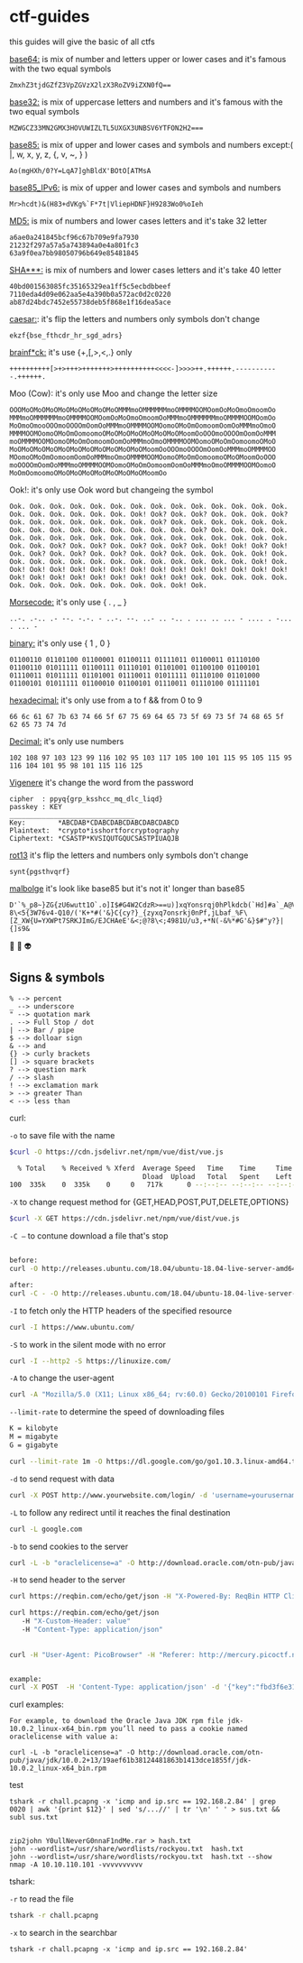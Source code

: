 # ctf-guides
this guides will give the basic of all ctfs



[base64:](https://en.wikipedia.org/wiki/Base64)
is mix of number and letters upper or lower cases and it's famous with the two equal symbols
```
ZmxhZ3tjdGZfZ3VpZGVzX2lzX3RoZV9iZXN0fQ==
```
[base32:](https://en.wikipedia.org/wiki/Base32)
is mix of uppercase letters and numbers and it's famous with the two equal symbols
```
MZWGCZ33MN2GMX3HOVUWIZLTL5UXGX3UNBSV6YTFON2H2===
```
[base85:](https://en.wikipedia.org/wiki/Ascii85)
is mix of upper and lower cases and symbols and numbers except:( |, w, x, y, z, {, v, ~, } )
```
Ao(mgHXh/0?Y=LqA7]ghBldX'BOtO[ATMsA
```
[base85_IPv6:](https://gchq.github.io/CyberChef/#recipe=From_Base85('0-9A-Za-z!%23$%25%26()*%2B%5C%5C-;%3C%3D%3E?@%5E_%60%7B%7C%7D~'))
is mix of upper and lower cases and symbols and numbers 
```
Mr>hcdt)&(H83+dVKg%`F*7t|VliepHDNF}H9283Wo0%oIeh
```

[MD5:](https://en.wikipedia.org/wiki/MD5)
is mix of numbers and lower cases letters and it's take 32 letter
```
a6ae0a241845bcf96c67b709e9fa7930
21232f297a57a5a743894a0e4a801fc3
63a9f0ea7bb98050796b649e85481845
```
[SHA***:](https://en.wikipedia.org/wiki/SHA-1)
is mix of numbers and lower cases letters and it's take 40 letter
```
40bd001563085fc35165329ea1ff5c5ecbdbbeef
7110eda4d09e062aa5e4a390b0a572ac0d2c0220
ab87d24bdc7452e55738deb5f868e1f16dea5ace
```
[caesar:](https://en.wikipedia.org/wiki/Caesar_cipher):
it's flip the letters and numbers only symbols don't change
```
ekzf{bse_fthcdr_hr_sgd_adrs}
```
[brainf\*ck:](https://en.wikipedia.org/wiki/Brainfuck)
it's use {+,[,>,<,.} only 
```
++++++++++[>+>+++>+++++++>++++++++++<<<<-]>>>>++.++++++.-----------.++++++.
```
Moo (Cow):
it's only use Moo and change the letter size

```
OOOMoOMoOMoOMoOMoOMoOMoOMoOMMMmoOMMMMMMmoOMMMMOOMOomOoMoOmoOmoomOo
MMMmoOMMMMMMmoOMMMMOOMOomOoMoOmoOmoomOoMMMmoOMMMMMMmoOMMMMOOMOomOo
MoOmoOmooOOOmoOOOOmOomOoMMMmoOMMMMOOMOomoOMoOmOomoomOomOoMMMmoOmoO
MMMMOOMOomoOMoOmOomoomoOMoOMoOMoOMoOMoOMoOMoomOoOOOmoOOOOmOomOoMMM
moOMMMMOOMOomoOMoOmOomoomOomOoMMMmoOmoOMMMMOOMOomoOMoOmOomoomoOMoO
MoOMoOMoOMoOMoOMoOMoOMoOMoOMoOMoOMoomOoOOOmoOOOOmOomOoMMMmoOMMMMOO
MOomoOMoOmOomoomOomOoMMMmoOmoOMMMMOOMOomoOMoOmOomoomoOMoOMoomOoOOO
moOOOOmOomOoMMMmoOMMMMOOMOomoOMoOmOomoomOomOoMMMmoOmoOMMMMOOMOomoO
MoOmOomoomoOMoOMoOMoOMoOMoOMoOMoOMoomOo
```
Ook!:
it's only use Ook word but changeing the symbol
```
Ook. Ook. Ook. Ook. Ook. Ook. Ook. Ook. Ook. Ook. Ook. Ook. Ook. Ook. Ook. Ook. Ook. Ook. Ook. Ook. Ook! Ook? Ook. Ook? Ook. Ook. Ook. Ook? Ook. Ook. Ook. Ook. Ook. Ook. Ook. Ook? Ook. Ook. Ook. Ook. Ook. Ook. Ook. Ook. Ook. Ook. Ook. Ook. Ook. Ook. Ook. Ook? Ook. Ook. Ook. Ook. Ook. Ook. Ook. Ook. Ook. Ook. Ook. Ook. Ook. Ook. Ook. Ook. Ook. Ook. Ook. Ook. Ook? Ook. Ook? Ook. Ook? Ook. Ook? Ook. Ook! Ook! Ook? Ook! Ook. Ook? Ook. Ook? Ook. Ook? Ook. Ook? Ook. Ook. Ook. Ook. Ook! Ook. Ook. Ook. Ook. Ook. Ook. Ook. Ook. Ook. Ook. Ook. Ook. Ook. Ook! Ook. Ook! Ook! Ook! Ook! Ook! Ook! Ook! Ook! Ook! Ook! Ook! Ook! Ook! Ook! Ook! Ook! Ook! Ook! Ook! Ook! Ook! Ook! Ook! Ook. Ook. Ook. Ook. Ook. Ook. Ook. Ook. Ook. Ook. Ook. Ook. Ook. Ook! Ook. 
```

[Morsecode:](https://ar.wikipedia.org/wiki/%D8%B4%D9%81%D8%B1%D8%A9_%D9%85%D9%88%D8%B1%D8%B3)
it's only use { . , _ }
```
..-. .-.. .- --. -.-. - ..-. --. ..- .. -.. . ... .. ... - .... . -... . ... -
```
[binary:](https://en.wikipedia.org/wiki/Binary_number)
it's only use { 1 , 0 } 
```
01100110 01101100 01100001 01100111 01111011 01100011 01110100 01100110 01011111 01100111 01110101 01101001 01100100 01100101 01110011 01011111 01101001 01110011 01011111 01110100 01101000 01100101 01011111 01100010 01100101 01110011 01110100 01111101
```
[hexadecimal:](https://en.wikipedia.org/wiki/Hexadecimal)
it's only use from a to f && from 0 to 9
```
66 6c 61 67 7b 63 74 66 5f 67 75 69 64 65 73 5f 69 73 5f 74 68 65 5f 62 65 73 74 7d
```
[Decimal:](https://en.wikipedia.org/wiki/Decimal)
it's only use numbers
```
102 108 97 103 123 99 116 102 95 103 117 105 100 101 115 95 105 115 95 116 104 101 95 98 101 115 116 125
```
[Vigenere](https://en.wikipedia.org/wiki/Vigen%C3%A8re_cipher)
it's change the word from the password
```
cipher  : ppyq{grp_ksshcc_mq_dlc_liqd}
passkey : KEY
_______________________________
Key:        *ABCDAB*CDABCDABCDABCDABCDABCD
Plaintext:  *crypto*isshortforcryptography
Ciphertext: *CSASTP*KVSIQUTGQUCSASTPIUAQJB
```
[rot13](https://en.wikipedia.org/wiki/ROT13)
it's flip the letters and numbers only symbols don't change
```
synt{pgsthvqrf}

```
[malbolge](https://en.wikipedia.org/wiki/Malbolge)
it's look like base85 but it's not it' longer than base85
```
D'`%_p8~}ZG{zU6wutt1O`.o]I$#G4W2CdzR>==u)]xqYonsrqj0hPlkdcb(`Hd]#a`_A@VzZY;QuO7SLKJnNM/EiI+G@d'C<;@?8\<5{3W76v4-Q10/('K+*#('&}C{cy?}_{zyxq7onsrkj0nPf,jLbaf_%F\[Z_XW{U=YXWPt7SRKJImG/EJCHAeE'&<;@?8\<;4981U/u3,+*N(-&%*#G'&}$#"y?}|{]s9&
```

🚀 🍦 👽


## Signs & symbols

```
% --> percent
_ --> underscore
" --> quotation mark
. --> Full Stop / dot
| --> Bar / pipe
$ --> dolloar sign
& --> and
{} -> curly brackets
[] -> square brackets
? --> question mark
/ --> slash
! --> exclamation mark
> --> greater Than 
< --> less than 
```

curl:

`-o` to save file with the name 
```bash
$curl -O https://cdn.jsdelivr.net/npm/vue/dist/vue.js

  % Total    % Received % Xferd  Average Speed   Time    Time     Time  Current
                                 Dload  Upload   Total   Spent    Left  Speed
100  335k    0  335k    0     0   717k      0 --:--:-- --:--:-- --:--:--  717k
```

`-X` to change request method for {GET,HEAD,POST,PUT,DELETE,OPTIONS}
```bash
$curl -X GET https://cdn.jsdelivr.net/npm/vue/dist/vue.js
```

`-C –` to contune download a file that's stop 

```bash

before:
curl -O http://releases.ubuntu.com/18.04/ubuntu-18.04-live-server-amd64.iso

after:
curl -C - -O http://releases.ubuntu.com/18.04/ubuntu-18.04-live-server-amd64.iso
```

`-I` to fetch only the HTTP headers of the specified resource

```bash
curl -I https://www.ubuntu.com/
```

`-S` to work in the silent mode with no error

```bash
curl -I --http2 -S https://linuxize.com/
```

`-A` to change the user-agent 
```bash
curl -A "Mozilla/5.0 (X11; Linux x86_64; rv:60.0) Gecko/20100101 Firefox/60.0" https://getfedora.org/
```

`--limit-rate` to determine the speed of downloading files 

```bash
K = kilobyte
M = migabyte
G = gigabyte

curl --limit-rate 1m -O https://dl.google.com/go/go1.10.3.linux-amd64.tar.gz
```

`-d` to send request with data

```bash
curl -X POST http://www.yourwebsite.com/login/ -d 'username=yourusername&password=yourpassword'
```

`-L` to follow any redirect until it reaches the final destination
```bash
curl -L google.com
```
`-b` to send cookies to the server
```bash
curl -L -b "oraclelicense=a" -O http://download.oracle.com/otn-pub/java/jdk/10.0.2+13/19aef61b38124481863b1413dce1855f/jdk-10.0.2_linux-x64_bin.rpm
```

`-H` to send header to the server
```bash
curl https://reqbin.com/echo/get/json -H "X-Powered-By: ReqBin HTTP Client"

curl https://reqbin.com/echo/get/json
   -H "X-Custom-Header: value"
   -H "Content-Type: application/json"
     
    
curl -H "User-Agent: PicoBrowser" -H "Referer: http://mercury.picoctf.net:39114/" http://mercury.picoctf.net:39114/ -H "Date: Wed, 21 Oct 2018 07:28:00 GMT" -H "DNT: 1" -H "X-Forwarded-For: 31.3.152.55" -H "Accept-Language: sv,en;q=0.9"


example: 
curl -X POST  -H 'Content-Type: application/json' -d '{"key":"fbd3f6e31a2125f479ce3e1e66bc0535"}' alhashimi.tech/cmd-practice/challengeTwo/cmds3cr37k3y

```



curl examples:
```
For example, to download the Oracle Java JDK rpm file jdk-10.0.2_linux-x64_bin.rpm you’ll need to pass a cookie named oraclelicense with value a:

curl -L -b "oraclelicense=a" -O http://download.oracle.com/otn-pub/java/jdk/10.0.2+13/19aef61b38124481863b1413dce1855f/jdk-10.0.2_linux-x64_bin.rpm
```

test
```
tshark -r chall.pcapng -x 'icmp and ip.src == 192.168.2.84' | grep 0020 | awk '{print $12}' | sed 's/...//' | tr '\n' ' ' > sus.txt && subl sus.txt


zip2john Y0ullNeverG0nnaF1ndMe.rar > hash.txt
john --wordlist=/usr/share/wordlists/rockyou.txt  hash.txt
john --wordlist=/usr/share/wordlists/rockyou.txt  hash.txt --show
nmap -A 10.10.110.101 -vvvvvvvvvv 

```



tshark:

`-r` to read the file
```bash
tshark -r chall.pcapng 
```

`-x` to search in the searchbar
```
tshark -r chall.pcapng -x 'icmp and ip.src == 192.168.2.84'
```





